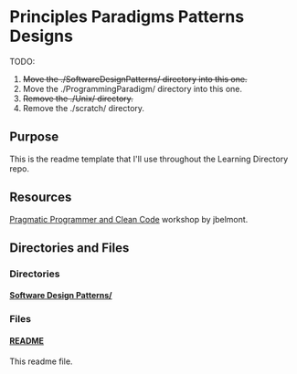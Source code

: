 # Principles Paradigms Patterns Designs

TODO:

1. ~~Move the ./SoftwareDesignPatterns/ directory into this one.~~
2. Move the ./ProgrammingParadigm/ directory into this one.
3. ~~Remove the ./Unix/ directory.~~
4. Remove the ./scratch/ directory.

## Purpose

This is the readme template that I'll use throughout the Learning Directory repo.

## Resources

[Pragmatic Programmer and Clean Code](https://github.com/jbelmont/pragmatic-programmer-and-clean-code-workshop) workshop by jbelmont.

## Directories and Files

### Directories

#### [Software Design Patterns/](./SoftwareDesignPatterns/)

### Files

#### [README](./README.md)

This readme file.
